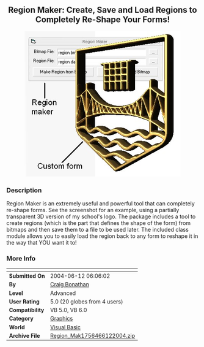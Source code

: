 ﻿<div align="center">

## Region Maker: Create, Save and Load Regions to Completely Re\-Shape Your Forms\!

<img src="PIC200461265467022.jpg">
</div>

### Description

Region Maker is an extremely useful and powerful tool that can completely re-shape forms. See the screenshot for an example, using a partially transparent 3D version of my school's logo. The package includes a tool to create regions (which is the part that defines the shape of the form) from bitmaps and then save them to a file to be used later. The included class module allows you to easily load the region back to any form to reshape it in the way that YOU want it to!
 
### More Info
 


<span>             |<span>
---                |---
**Submitted On**   |2004-06-12 06:06:02
**By**             |[Craig Bonathan](https://github.com/Planet-Source-Code/PSCIndex/blob/master/ByAuthor/craig-bonathan.md)
**Level**          |Advanced
**User Rating**    |5.0 (20 globes from 4 users)
**Compatibility**  |VB 5\.0, VB 6\.0
**Category**       |[Graphics](https://github.com/Planet-Source-Code/PSCIndex/blob/master/ByCategory/graphics__1-46.md)
**World**          |[Visual Basic](https://github.com/Planet-Source-Code/PSCIndex/blob/master/ByWorld/visual-basic.md)
**Archive File**   |[Region\_Mak1756466122004\.zip](https://github.com/Planet-Source-Code/craig-bonathan-region-maker-create-save-and-load-regions-to-completely-re-shape-your-forms__1-54335/archive/master.zip)








